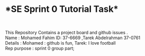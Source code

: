 <h1>*SE Sprint 0 Tutorial Task*</h1> <br/>

This Repository Contains a project board and github issues .
<br/>
Name : Mohamed  Fahim ID: 37-6669 ,Tarek Abdelrahman 37-0761 
<br/>
Details : Mohamed : github is fun, Tarek: I love football
<br/>
Rep purpose : sprint 0 group part;
